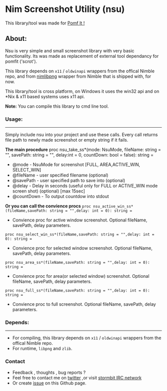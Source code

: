 # Nim Screenshot Utility (nsu)
This library/tool was made for [Pomf It !](https://github.com/Senketsu/pomfit)

## About:
Nsu is very simple and small screenshot library with very basic functionality.
Its was made as replacement of external tool dependancy for pomfit ('scrot').

This library depends on `x11` / `oldwinapi` wrappers from the offical Nimble repo,
  and from [nimlibpng](https://github.com/barcharcraz/nimlibpng) wrapper from Nimble that is shipped with, for now.

This library/tool is cross platform, on Windows it uses the win32 api and on *Nix & x11
based systems uses x11 api.

**Note:** You can compile this library to cmd line tool.


### Usage:
------------------------
Simply include nsu into your project and use these calls.
Every call returns file path to newly made screenshot or empty string if it fails.

**The main procedure**
proc nsu_take_ss*(mode: NsuMode, fileName: string = "", savePath: string = "",
                   delay:int = 0, countDown: bool = false): string =
* @mode - NsuMode for screenshot [FULL, AREA,ACTIVE_WIN, SELECT_WIN]
* @fileName - user specified filename (optional)
* @savePath - user specified path to save into (optional)
* @delay - Delay in seconds (useful only for FULL or ACTIVE_WIN mode screen shot) (optional) [max 15sec]
* @countDown - To output countdow into stdout

**Or you can call the convience procs**
`proc nsu_active_win_ss*(fileName,savePath: string = "",delay: int = 0): string =`
* Convience proc for active window screenshot. Optional fileName, savePath, delay parameters.

`proc nsu_select_win_ss*(fileName,savePath: string = "",delay: int = 0): string =`
* Convience proc for selected window screenshot. Optional fileName, savePath, delay parameters.

`proc nsu_area_ss*(fileName,savePath: string = "",delay: int = 0): string =`
* Convience proc for area(or selected window) screenshot. Optional fileName, savePath, delay parameters.

`proc nsu_full_ss*(fileName,savePath: string = "",delay: int = 0): string =`
* Convience proc to full screenshot. Optional fileName, savePath, delay parameters.


### Depends:
------------------------
* For compiling, this library depends on `x11` / `oldwinapi` wrappers from the offical Nimble repo.
* For runtime, `libpng` and `zlib`.

### Contact
* Feedback , thoughts , bug reports ?
* Feel free to contact me on [twitter](https://twitter.com/Senketsu_Dev) ,or visit [stormbit IRC network](https://kiwiirc.com/client/irc.stormbit.net/?nick=Guest|?#Senketsu)
* Or create [issue](https://github.com/Senketsu/nsu/issues) on this Github page.

